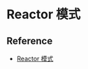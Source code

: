 # Reactor 模式



## 



## Reference

- [Reactor 模式](https://zzcoder.cn/2020/08/23/Reactor%E6%A8%A1%E5%BC%8F/#more)

